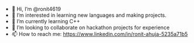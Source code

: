 - 👋 Hi, I’m @ronit4619
- 👀 I’m interested in learning new languages and making projects.
- 🌱 I’m currently learning C++
- 💞️ I’m looking to collaborate on hackathon projects for experience 
- 📫 How to reach me: https://www.linkedin.com/in/ronit-ahuja-5235a71b5

<!---
ronit4619/ronit4619 is a ✨ special ✨ repository because its `README.md` (this file) appears on your GitHub profile.
You can click the Preview link to take a look at your changes.
--->
